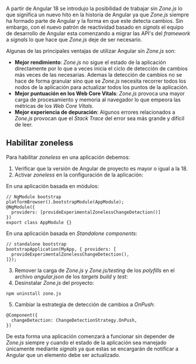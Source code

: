 A partir de Angular 18 se introdujo la posibilidad de trabajar sin *Zone.js* lo que significa un nuevo hito en la historia de Angular ya que *Zone.js* siempre ha formado parte de Angular y la forma en que este detecta cambios. Sin embargo, con el nuevo patrón de reactividad basado en *signals* el equipo de desarrollo de Angular esta comenzando a migrar las API's del *framework* a *signals* lo que hace que *Zone.js* deje de ser necesario.

Algunas de las principales ventajas de utilizar Angular sin *Zone.js* son:

- **Mejor rendimiento**: *Zone.js* no sigue el estado de la aplicación directamente por lo que a veces inicia el ciclo de detección de cambios más veces de las necesarias. Ademas la detección de cambios no se hace de forma granular sino que se *Zone.js* necesita recorrer todos los nodos de la aplicación para actualizar todos los puntos de la aplicación.
- **Mejor puntuación en los Web Core Vitals**: *Zone.js* provoca una mayor carga de procesamiento y memoria al navegador lo que empeora las métricas de los *Web Core Vitals*.
- **Mejor experiencia de depuración**: Algunos errores relacionados a *Zone.js* provocan que el *Stack Trace* del error sea más grande y difícil de leer.
## Habilitar zoneless

Para habilitar *zoneless* en una aplicación debemos:

1. Verificar que la versión de Angular de proyecto es mayor o igual a la 18.
2. Activar *zoneless* en la configuración de la aplicación:

En una aplicación basada en módulos:

```
// NgModule bootstrap
platformBrowser().bootstrapModule(AppModule);
@NgModule({
  providers: [provideExperimentalZonelessChangeDetection()]
})
export class AppModule {}
```

En una aplicación basada en *Standalone components*:

```
// standalone bootstrap
bootstrapApplication(MyApp, { providers: [
  provideExperimentalZonelessChangeDetection(),
]});
```

3. Remover la carga de *Zone.js* y *Zone.js/testing* de los *polyfills* en el archivo *angular.json* de los *targets* *build* y *test*:
4. Desinstalar *Zone.js* del proyecto:

```
npm uninstall zone.js
```

5. Cambiar la estrategia de detección de cambios a *OnPush*:

```
@Component({
  changeDetection: ChangeDetectionStrategy.OnPush,
})
```

De esta forma una aplicación comenzará a funcionar sin depender de *Zone.js* siempre y cuando el estado de la aplicación sea manejado únicamente mediante *signals* ya que estas se encargarán de notificar a Angular que un elemento debe ser actualizado.